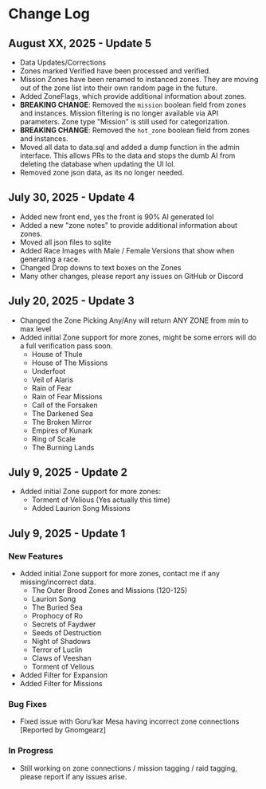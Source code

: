 # Change Log

## August XX, 2025 - Update 5
- Data Updates/Corrections
- Zones marked Verified have been processed and verified.
- Mission Zones have been renamed to instanced zones. They are moving out of the zone list into their own random page in the future.
- Added ZoneFlags, which provide additional information about zones.
- **BREAKING CHANGE**: Removed the `mission` boolean field from zones and instances. Mission filtering is no longer available via API parameters. Zone type "Mission" is still used for categorization.
- **BREAKING CHANGE**: Removed the `hot_zone` boolean field from zones and instances.
- Moved all data to data.sql and added a dump function in the admin interface. This allows PRs to the data and stops the dumb AI from deleting the database when updating the UI lol.
- Removed zone json data, as its no longer needed.

## July 30, 2025 - Update 4
- Added new front end, yes the front is 90% AI generated lol
- Added a new "zone notes" to provide additional information about zones.
- Moved all json files to sqlite
- Added Race Images with Male / Female Versions that show when generating a race.
- Changed Drop downs to text boxes on the Zones
- Many other changes, please report any issues on GitHub or Discord

## July 20, 2025 - Update 3
- Changed the Zone Picking Any/Any will return ANY ZONE from min to max level
- Added initial Zone support for more zones, might be some errors will do a full verification pass soon.
  - House of Thule
  - House of The Missions
  - Underfoot
  - Veil of Alaris
  - Rain of Fear
  - Rain of Fear Missions
  - Call of the Forsaken
  - The Darkened Sea
  - The Broken Mirror
  - Empires of Kunark
  - Ring of Scale
  - The Burning Lands

## July 9, 2025 - Update 2
- Added initial Zone support for more zones:
  - Torment of Velious (Yes actually this time)
  - Added Laurion Song Missions

## July 9, 2025 - Update 1
### New Features
- Added initial Zone support for more zones, contact me if any missing/incorrect data.
  - The Outer Brood Zones and Missions (120-125)
  - Laurion Song
  - The Buried Sea
  - Prophocy of Ro
  - Secrets of Faydwer
  - Seeds of Destruction
  - Night of Shadows
  - Terror of Luclin
  - Claws of Veeshan
  - Torment of Velious
- Added Filter for Expansion
- Added Filter for Missions

### Bug Fixes
- Fixed issue with Goru'kar Mesa having incorrect zone connections [Reported by Gnomgearz]

### In Progress
- Still working on zone connections / mission tagging / raid tagging, please report if any issues arise.
